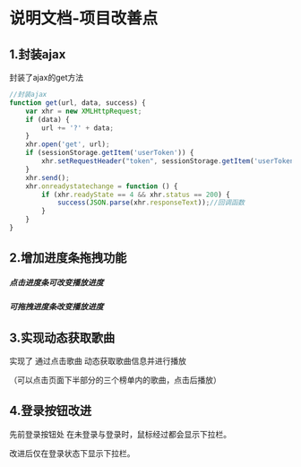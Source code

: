 # 说明文档-项目改善点

## 1.封装ajax

封装了ajax的get方法

```js
//封装ajax 
function get(url, data, success) {
    var xhr = new XMLHttpRequest;
    if (data) {
        url += '?' + data;
    }
    xhr.open('get', url);
    if (sessionStorage.getItem('userToken')) {
        xhr.setRequestHeader("token", sessionStorage.getItem('userToken'));
    }
    xhr.send();
    xhr.onreadystatechange = function () {
        if (xhr.readyState == 4 && xhr.status == 200) {
            success(JSON.parse(xhr.responseText));//回调函数
        }
    }
}
```



## 2.增加进度条拖拽功能

##### 点击进度条可改变播放进度

##### 可拖拽进度条改变播放进度



## 3.实现动态获取歌曲

实现了 通过点击歌曲 动态获取歌曲信息并进行播放

（可以点击页面下半部分的三个榜单内的歌曲，点击后播放）



## 4.登录按钮改进

先前登录按钮处 在未登录与登录时，鼠标经过都会显示下拉栏。

改进后仅在登录状态下显示下拉栏。